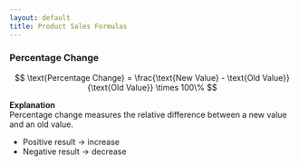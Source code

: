 ```yaml
---
layout: default
title: Product Sales Formulas
---
```


### Percentage Change
$$
\text{Percentage Change} = 
\frac{\text{New Value} - \text{Old Value}}{\text{Old Value}} \times 100\%
$$

**Explanation**  
Percentage change measures the relative difference between a new value and an old value.  
- Positive result → increase  
- Negative result → decrease  
